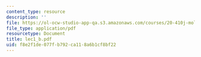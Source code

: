 ```yaml
---
content_type: resource
description: ''
file: https://ol-ocw-studio-app-qa.s3.amazonaws.com/courses/20-410j-molecular-cellular-and-tissue-biomechanics-be-410j-spring-2003/f8e2f1de077fb792ca118a6b1cf8bf22_lec1_b.pdf
file_type: application/pdf
resourcetype: Document
title: lec1_b.pdf
uid: f8e2f1de-077f-b792-ca11-8a6b1cf8bf22
---
```

